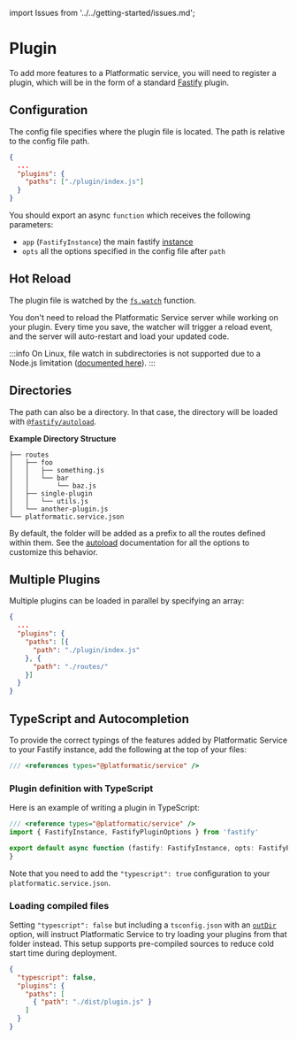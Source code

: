 import Issues from '../../getting-started/issues.md';

# Plugin

To add more features to a Platformatic service, you will need to register a plugin, which will be in the form of a standard [Fastify](https://fastify.io) plugin.

## Configuration

The config file specifies where the plugin file is located. The path is relative to the config file path.

```json title="platformatic.json"
{
  ...
  "plugins": {
    "paths": ["./plugin/index.js"]
  }
}
```

You should export an async `function` which receives the following parameters:

- `app` (`FastifyInstance`) the main fastify [instance](https://www.fastify.io/docs/latest/Reference/Server/#instance)
- `opts` all the options specified in the config file after `path`

## Hot Reload

The plugin file is watched by the [`fs.watch`](https://nodejs.org/api/fs.html#fspromiseswatchfilename-options) function.

You don't need to reload the Platformatic Service server while working on your plugin. Every time you save, the watcher will trigger a reload event, and the server will auto-restart and load your updated code.

:::info
On Linux, file watch in subdirectories is not supported due to a Node.js limitation ([documented here](https://nodejs.org/api/fs.html#caveats)).
:::


## Directories

The path can also be a directory. In that case, the directory will be loaded with [`@fastify/autoload`](https://github.com/fastify/fastify-autoload).

**Example Directory Structure**

```
├── routes
│   ├── foo
│   │   ├── something.js
│   │   └── bar
│   │       └── baz.js
│   ├── single-plugin
│   │   └── utils.js
│   └── another-plugin.js
└── platformatic.service.json
```

By default, the folder will be added as a prefix to all the routes defined within them.
See the [autoload](../runtime/configuration.md#autoload) documentation for all the options to customize this behavior.

## Multiple Plugins

Multiple plugins can be loaded in parallel by specifying an array:

```json
{
  ...
  "plugins": {
    "paths": [{
      "path": "./plugin/index.js"
    }, {
      "path": "./routes/"
    }]
  }
}
```

## TypeScript and Autocompletion

To provide the correct typings of the features added by Platformatic Service to your Fastify instance, add the following at the top of your files:

```js
/// <references types="@platformatic/service" />
```

### Plugin definition with TypeScript

Here is an example of writing a plugin in TypeScript:

```ts
/// <reference types="@platformatic/service" />
import { FastifyInstance, FastifyPluginOptions } from 'fastify'

export default async function (fastify: FastifyInstance, opts: FastifyPluginOptions) {
}
```

Note that you need to add the `"typescript": true` configuration to your `platformatic.service.json`.

### Loading compiled files

Setting `"typescript": false` but including a `tsconfig.json` with an [`outDir`](https://www.typescriptlang.org/tsconfig#outDir)
option, will instruct Platformatic Service to try loading your plugins from that folder instead.
This setup supports pre-compiled sources to reduce cold start time during deployment.

```json title="Example Configuration"
{
  "typescript": false,
  "plugins": {
    "paths": [
      { "path": "./dist/plugin.js" }
    ]
  }
}
```

<Issues />
